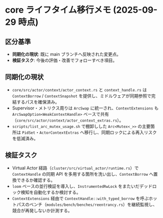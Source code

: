 # core ライフタイム移行メモ (2025-09-29 時点)

## 区分基準
- **同期化の現状**: 既に main ブランチへ反映された変更点。
- **検証タスク**: 今後の評価・改善でフォローすべき項目。

## 同期化の現状
- `core/src/actor/context/actor_context.rs` と `context_handle.rs` は `ContextBorrow` / `ContextSnapshot` を提供し、ミドルウェアが同期参照で完結するパスを確保済み。
- Supervisor・メトリクス周りは `ArcSwap` に統一され、`ContextExtensions` も `ArcSwapOption<WeakContextHandle>` ベースで共有（`core/src/actor/context/actor_context_extras.rs`）。
- `scripts/list_arc_mutex_usage.sh` で棚卸しした `Arc<Mutex<_>>` の主要箇所は `PidSet`・`ActorContextExtras` へ移行し、同期ロックによる再入リスクを低減済み。

## 検証タスク
- Virtual Actor 経路（`cluster/src/virtual_actor/runtime.rs`）で `ContextHandle` の同期 API を多用する箇所を洗い出し、`ContextBorrow` へ置換できるか確認する。
- `loom` ベースの並行検証を導入し、`InstrumentedRwLock` をまたいだデッドロック検知を自動化するか検討する。
- `ContextExtensions` 経由で `ContextHandle::with_typed_borrow` を呼ぶホットパスのベンチ（`modules/bench/benches/reentrancy.rs`）を継続監視し、競合が再発しないか計測する。
